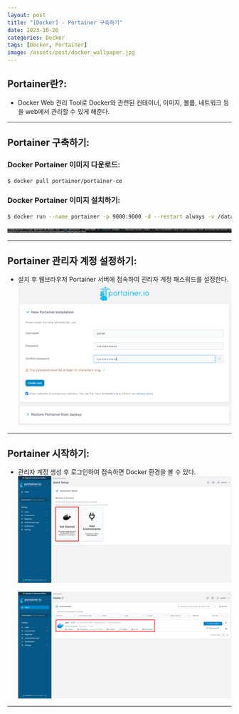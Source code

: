 ```yaml
---
layout: post
title: "[Docker] - Portainer 구축하기"
date: 2023-10-26
categories: Docker
tags: [Docker, Portainer]
image: /assets/post/docker_wallpaper.jpg
---
```


## Portainer란?:
- Docker Web 관리 Tool로 Docker와 관련된 컨테이너, 이미지, 볼륨, 네트워크 등을 web에서 관리할 수 있게 해준다.

* * *

## Portainer 구축하기:
### Docker Portainer 이미지 다운로드:
```bash
$ docker pull portainer/portainer-ce
```

### Docker Portainer 이미지 설치하기:
```bash
$ docker run --name portainer -p 9000:9000 -d --restart always -v /data/portainer:/data -v /var/run/docker.sock:/var/run/docker.sock portainer/portainer-ce
```
[![portainer 이미지 설치](/assets/images/Portainer/portainer%20이미지%20설치.png)](/assets/images/Portainer/portainer%20이미지%20설치.png)

* * *

## Portainer 관리자 계정 설정하기:
- 설치 후 웹브라우저 Portainer 서버에 접속하여 괸리자 계정 패스워드를 설정한다.
[![potainer 계정 패스워드 설정](/assets/images//Portainer/potainer%20계정%20패스워드%20설정.png)](/assets/images//Portainer/potainer%20계정%20패스워드%20설정.png)

* * *

## Portainer 시작하기:
- 관리자 계정 생성 후 로그인하여 접속하면 Docker 환경을 볼 수 있다.
[![potainer 시작](/assets/images/Portainer/potainer%20시작.png)](/assets/images/Portainer/potainer%20시작.png)&nbsp; 
[![potainer local 컨테이너 접속](/assets/images/Portainer/potainer%20local%20컨테이너%20접속.png)](/assets/images/Portainer/potainer%20local%20컨테이너%20접속.png)

* * *